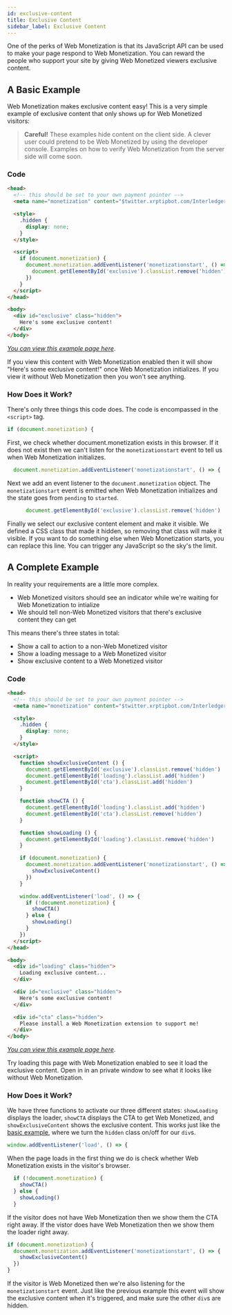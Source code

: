 ```yaml
---
id: exclusive-content
title: Exclusive Content
sidebar_label: Exclusive Content
---
```


One of the perks of Web Monetization is that its JavaScript API can be used to
make your page respond to Web Monetization. You can reward the people who
support your site by giving Web Monetized viewers exclusive content.


## A Basic Example

Web Monetization makes exclusive content easy! This is a very simple example of
exclusive content that only shows up for Web Monetized visitors:

> **Careful!** These examples hide content on the client side. A clever user
> could pretend to be Web Monetized by using the developer console. Examples on
> how to verify Web Monetization from the server side will come soon.

### Code

```html
<head>
  <!-- this should be set to your own payment pointer -->
  <meta name="monetization" content="$twitter.xrptipbot.com/Interledger">

  <style>
    .hidden {
      display: none;
    }
  </style>

  <script>
    if (document.monetization) {
      document.monetization.addEventListener('monetizationstart', () => {
        document.getElementById('exclusive').classList.remove('hidden')
      })
    }
  </script>
</head>

<body>
  <div id="exclusive" class="hidden">
    Here's some exclusive content!
  </div>
</body>
```

[_You can view this example page here_](/examples/show_simple.html).

If you view this content with Web Monetization enabled then it will show
"Here's some exclusive content!" once Web Monetization initializes. If you view
it without Web Monetization then you won't see anything.

### How Does it Work?

There's only three things this code does. The code is encompassed in the `<script>`
tag.

```js
if (document.monetization) {
```

First, we check whether document.monetization exists in this browser. If it
does not exist then we can't listen for the `monetizationstart` event to tell
us when Web Monetization initializes.

```js
  document.monetization.addEventListener('monetizationstart', () => {
```

Next we add an event listener to the `document.monetization` object. The
`monetizationstart` event is emitted when Web Monetization initializes and
the state goes from `pending` to `started`.

```js
      document.getElementById('exclusive').classList.remove('hidden')
```

Finally we select our exclusive content element and make it visible. We defined
a CSS class that made it hidden, so removing that class will make it visible.
If you want to do something else when Web Monetization starts, you can replace
this line. You can trigger any JavaScript so the sky's the limit.

## A Complete Example

In reality your requirements are a little more complex.

* Web Monetized visitors should see an indicator while we're waiting for Web Monetization to intialize
* We should tell non-Web Monetized visitors that there's exclusive content they can get

This means there's three states in total:

* Show a call to action to a non-Web Monetized visitor
* Show a loading message to a Web Monetized visitor
* Show exclusive content to a Web Monetized visitor

### Code

```html
<head>
  <!-- this should be set to your own payment pointer -->
  <meta name="monetization" content="$twitter.xrptipbot.com/Interledger">

  <style>
    .hidden {
      display: none;
    }
  </style>

  <script>
    function showExclusiveContent () {
      document.getElementById('exclusive').classList.remove('hidden')
      document.getElementById('loading').classList.add('hidden')
      document.getElementById('cta').classList.add('hidden')
    }

    function showCTA () {
      document.getElementById('loading').classList.add('hidden')
      document.getElementById('cta').classList.remove('hidden')
    }

    function showLoading () {
      document.getElementById('loading').classList.remove('hidden')
    }

    if (document.monetization) {
      document.monetization.addEventListener('monetizationstart', () => {
        showExclusiveContent()
      })
    }

    window.addEventListener('load', () => {
      if (!document.monetization) {
        showCTA()
      } else {
        showLoading()
      }
    })
  </script>
</head>

<body>
  <div id="loading" class="hidden">
    Loading exclusive content...
  </div>

  <div id="exclusive" class="hidden">
    Here's some exclusive content!
  </div>

  <div id="cta" class="hidden">
    Please install a Web Monetization extension to support me!
  </div>
</body>
```

[_You can view this example page here_](/examples/show.html).

Try loading this page with Web Monetization enabled to see it load the
exclusive content. Open in in an private window to see what it looks like
without Web Monetization.

### How Does it Work?

We have three functions to activate our three different states: `showLoading`
displays the loader, `showCTA` displays the CTA to get Web Monetized, and
`showExclusiveContent` shows the exclusive content. This works just like the
[basic example](#basic-example), where we turn the `hidden` class on/off for
our `div`s.

```js
window.addEventListener('load', () => {
```

When the page loads in the first thing we do is check whether Web Monetization
exists in the visitor's browser.

```js
  if (!document.monetization) {
    showCTA()
  } else {
    showLoading()
  }
```

If the visitor does not have Web Monetization then we show them the CTA right
away. If the vistor does have Web Monetization then we show them the loader
right away.

```js
if (document.monetization) {
  document.monetization.addEventListener('monetizationstart', () => {
    showExclusiveContent()
  })
}
```

If the visitor is Web Monetized then we're also listening for the
`monetizationstart` event. Just like the previous example this event will show
the exclusive content when it's triggered, and make sure the other `div`s are
hidden.
